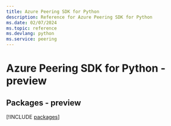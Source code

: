 ```yaml
---
title: Azure Peering SDK for Python
description: Reference for Azure Peering SDK for Python
ms.date: 02/07/2024
ms.topic: reference
ms.devlang: python
ms.service: peering
---
```

# Azure Peering SDK for Python - preview
## Packages - preview
[!INCLUDE [packages](peering-index.md)]